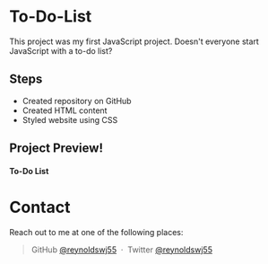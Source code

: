 # To-Do-List

This project was my first JavaScript project. Doesn't everyone start JavaScript with a to-do list?

## Steps

- Created repository on GitHub
- Created HTML content
- Styled website using CSS

## Project Preview!

#### To-Do List

# Contact

Reach out to me at one of the following places:

> GitHub [@reynoldswj55](https://github.com/reynoldswj55) &nbsp;&middot;&nbsp;
> Twitter [@reynoldswj55](https://twitter.com/reynoldswj55)
